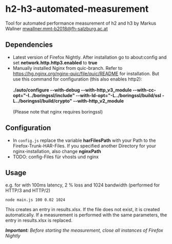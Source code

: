 # h2-h3-automated-measurement
Tool for automated performance measurement of h2 and h3 by Markus Wallner <mwallner.mmt-b2018@fh-salzburg.ac.at>

## Dependencies
* Latest version of Firefox Nightly. After installation go to about:config and set __network.http.http3.enabled__ to __true__
* Manually installed Nginx from quic-branch. Refer to https://hg.nginx.org/nginx-quic/file/quic/README for installation. But use this command for configuration (this also enables http2):<br/><br/>
  __./auto/configure --with-debug --with-http_v3_module --with-cc-opt="-I../boringssl/include" --with-ld-opt="-L../boringssl/build/ssl -L../boringssl/build/crypto" --with-http_v2_module__ <br/><br/>(Please note that nginx requires boringssl)

## Configuration
* In ``config.js`` replace the variable __harFilesPath__ with your Path to the Firefox-Trunk-HAR-Files. If you specified another Directory for your nginx-installation, also change __nginxPath__
* TODO: config-Files für vhosts und nginx

## Usage
e.g. for with 100ms latency, 2 % loss and 1024 bandwidth (performed for HTTP/3 and HTTP/2)

``node main.js 100 0.02 1024``

This creates an entry in results.xlsx. If the file does not exist, it is created automatically. If a measurement is performed with the same parameters, the entry in results.xlsx is replaced.

___Important:__ Before starting the measurement, close all instances of Firefox Nightly_